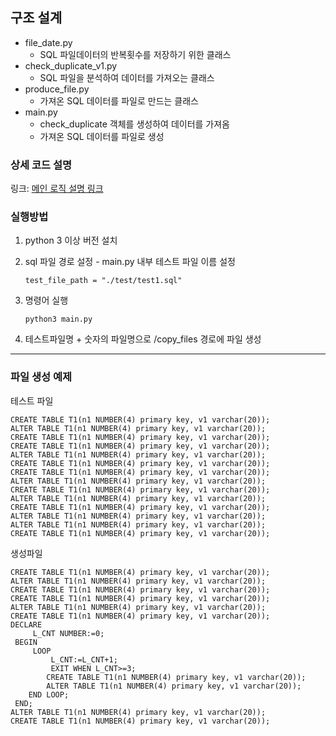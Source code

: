 ## 구조 설계

-   file\_date.py
    -   SQL 파일데이터의 반복횟수를 저장하기 위한 클래스
-   check\_duplicate\_v1.py
    -   SQL 파일을 분석하여 데이터를 가져오는 클래스
-   produce\_file.py
    -   가져온 SQL 데이터를 파일로 만드는 클래스
-   main.py
    -   check\_duplicate 객체를 생성하여 데이터를 가져옴
    -   가져온 SQL 데이터를 파일로 생성

### 상세 코드 설명
링크: [메인 로직 설명 링크](https://5virak.tistory.com/16)


### 실행방법

1.  python 3 이상 버전 설치
2.  sql 파일 경로 설정 - main.py 내부 테스트 파일 이름 설정
    
    ```
    test_file_path = "./test/test1.sql"
    ```
    
3.  명령어 실행
    
    ```
    python3 main.py
    ```
    
4.  테스트파일명 + 숫자의 파일명으로 /copy\_files 경로에 파일 생성

---

### 파일 생성 예제

테스트 파일

```
CREATE TABLE T1(n1 NUMBER(4) primary key, v1 varchar(20));
ALTER TABLE T1(n1 NUMBER(4) primary key, v1 varchar(20));
CREATE TABLE T1(n1 NUMBER(4) primary key, v1 varchar(20));
CREATE TABLE T1(n1 NUMBER(4) primary key, v1 varchar(20));
ALTER TABLE T1(n1 NUMBER(4) primary key, v1 varchar(20));
CREATE TABLE T1(n1 NUMBER(4) primary key, v1 varchar(20));
CREATE TABLE T1(n1 NUMBER(4) primary key, v1 varchar(20));
ALTER TABLE T1(n1 NUMBER(4) primary key, v1 varchar(20));
CREATE TABLE T1(n1 NUMBER(4) primary key, v1 varchar(20));
ALTER TABLE T1(n1 NUMBER(4) primary key, v1 varchar(20));
CREATE TABLE T1(n1 NUMBER(4) primary key, v1 varchar(20));
ALTER TABLE T1(n1 NUMBER(4) primary key, v1 varchar(20));
ALTER TABLE T1(n1 NUMBER(4) primary key, v1 varchar(20));
CREATE TABLE T1(n1 NUMBER(4) primary key, v1 varchar(20));
```

생성파일

```
CREATE TABLE T1(n1 NUMBER(4) primary key, v1 varchar(20));
ALTER TABLE T1(n1 NUMBER(4) primary key, v1 varchar(20));
CREATE TABLE T1(n1 NUMBER(4) primary key, v1 varchar(20));
CREATE TABLE T1(n1 NUMBER(4) primary key, v1 varchar(20));
ALTER TABLE T1(n1 NUMBER(4) primary key, v1 varchar(20));
CREATE TABLE T1(n1 NUMBER(4) primary key, v1 varchar(20));
DECLARE
     L_CNT NUMBER:=0;
 BEGIN
     LOOP
         L_CNT:=L_CNT+1;
         EXIT WHEN L_CNT>=3;
        CREATE TABLE T1(n1 NUMBER(4) primary key, v1 varchar(20));
        ALTER TABLE T1(n1 NUMBER(4) primary key, v1 varchar(20));
    END LOOP;
 END;
ALTER TABLE T1(n1 NUMBER(4) primary key, v1 varchar(20));
CREATE TABLE T1(n1 NUMBER(4) primary key, v1 varchar(20));
```
